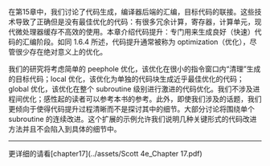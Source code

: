 在第15章中，我们讨论了代码生成，编译器后端的汇编，目标代码的联接。这些技术导致了正确但是没有最佳优化的代码：有很多冗余计算，寄存器，计算单元，现代微处理器缓存不高效的使用。本章介绍代码提升：专门用来生成良好（快速）代码的汇编阶段。如同 1.6.4 所述，代码提升通常被称为 optimization（优化），尽管很少存在绝对意义上的优化。

我们的研究将考虑简单的 peephole 优化，该优化在很小的指令窗口内“清理”生成的目标代码；local 优化，该优化为单独的代码块生成近乎最佳优化的代码；global 优化，该优化在整个 subroutine 级别进行激进的代码优化。我们不涉及进程间优化；感性起的读者可以参考本书的参考。此外，即使我们涉及的话题，我们更倾向于使得代码提升过程清晰而不是探讨其中的细节。大部分讨论将围绕单个 subroutine 的连续改进。这个扩展的示例允许我们说明几种关键形式的代码改进方法并且不会陷入到具体的细节中。

----

更详细的请看[chapter17](../assets/Scott 4e_Chapter 17.pdf)